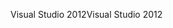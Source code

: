 <span data-ttu-id="c033b-101">Visual Studio 2012</span><span class="sxs-lookup"><span data-stu-id="c033b-101">Visual Studio 2012</span></span>